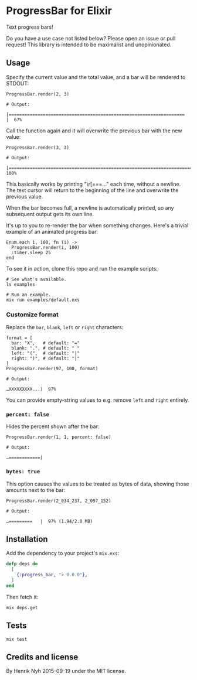 # ProgressBar for Elixir

Text progress bars!

Do you have a use case not listed below? Please open an issue or pull request! This library is intended to be maximalist and unopinionated.


## Usage

Specify the current value and the total value, and a bar will be rendered to STDOUT:

    ProgressBar.render(2, 3)

    # Output:

    [===================================================================                                 |  67%

Call the function again and it will overwrite the previous bar with the new value:

    ProgressBar.render(3, 3)

    # Output:

    [====================================================================================================| 100%

This basically works by printing "\r[===…" each time, without a newline. The text cursor will return to the beginning of the line and overwrite the previous value.

When the bar becomes full, a newline is automatically printed, so any subsequent output gets its own line.

It's up to you to re-render the bar when something changes. Here's a trivial example of an animated progress bar:

    Enum.each 1, 100, fn (i) ->
      ProgressBar.render(i, 100)
      :timer.sleep 25
    end

To see it in action, clone this repo and run the example scripts:

    # See what's available.
    ls examples

    # Run an example.
    mix run examples/default.exs

### Customize format

Replace the `bar`, `blank`, `left` or `right` characters:

    format = [
      bar: "X",   # default: "="
      blank: ".", # default: " "
      left: "(",  # default: "|"
      right: ")", # default: "|"
    ]
    ProgressBar.render(97, 100, format)

    # Output:

    …XXXXXXXXX...)  97%

You can provide empty-string values to e.g. remove `left` and `right` entirely.

### `percent: false`

Hides the percent shown after the bar:

    ProgressBar.render(1, 1, percent: false)

    # Output:

    …============|

### `bytes: true`

This option causes the values to be treated as bytes of data, showing those amounts next to the bar:

    ProgressBar.render(2_034_237, 2_097_152)

    # Output:

    …=========   |  97% (1.94/2.0 MB)


## Installation

Add the dependency to your project's `mix.exs`:

``` elixir
defp deps do
  [
    {:progress_bar, "> 0.0.0"},
  ]
end
```

Then fetch it:

```
mix deps.get
```


## Tests

```
mix test
```


## Credits and license

By Henrik Nyh 2015-09-19 under the MIT license.
